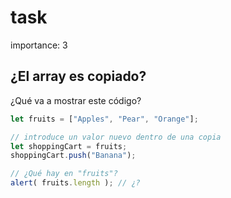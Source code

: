 # task

importance: 3

## ¿El array es copiado?

¿Qué va a mostrar este código?

```javascript
let fruits = ["Apples", "Pear", "Orange"];

// introduce un valor nuevo dentro de una copia
let shoppingCart = fruits;
shoppingCart.push("Banana");

// ¿Qué hay en "fruits"?
alert( fruits.length ); // ¿?
```

